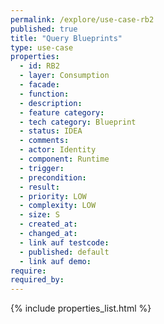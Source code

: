 ```yaml
---
permalink: /explore/use-case-rb2
published: true
title: "Query Blueprints"
type: use-case
properties:
  - id: RB2
  - layer: Consumption
  - facade:
  - function:
  - description:
  - feature category:
  - tech category: Blueprint
  - status: IDEA
  - comments:
  - actor: Identity
  - component: Runtime
  - trigger:
  - precondition:
  - result:
  - priority: LOW
  - complexity: LOW
  - size: S
  - created_at:
  - changed_at:
  - link auf testcode:
  - published: default
  - link auf demo:
require:
required_by:
---
```


{% include properties_list.html %}
